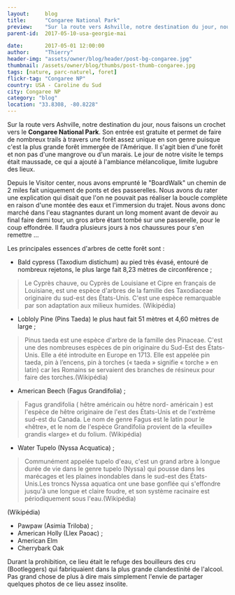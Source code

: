 ```yaml
---
layout:     blog
title:      "Congaree National Park"
preview:    "Sur la route vers Ashville, notre destination du jour, nous faisons un crochet vers le Congaree National Park. Son entrée est... "
parent-id:  2017-05-10-usa-georgie-mai

date:       2017-05-01 12:00:00
author:     "Thierry"
header-img: "assets/owner/blog/header/post-bg-congaree.jpg"
thumbnail: /assets/owner/blog/thumbs/post-thumb-congaree.jpg
tags: [nature, parc-naturel, foret]
flickr-tag: "Congaree NP"
country: USA - Caroline du Sud
city: Congaree NP
category: "blog"
location: "33.8308, -80.8228"
---
```


Sur la route vers Ashville, notre destination du jour, nous faisons un crochet vers le **Congaree National Park**. Son entrée est gratuite et permet de faire de nombreux trails à travers une forêt assez unique en son genre puisque c'est la plus grande forêt immergée de l'Amérique. Il s'agit bien d'une forêt et non pas d'une mangrove ou d'un marais. Le jour de notre visite le temps était maussade, ce qui a ajouté à l'ambiance mélancolique, limite lugubre des lieux. 

Depuis le Visitor center, nous avons emprunté le "BoardWalk" un chemin de 2 miles fait uniquement de ponts et des passerelles. Nous avons du rater une explication qui disait que l'on ne pouvait pas réaliser la boucle complète en raison d'une montée des eaux et l'immersion du trajet. Nous avons donc marché dans l'eau stagnantes durant un long moment avant de devoir au final faire demi tour, un gros arbre étant tombé sur une passerelle, pour le coup effondrée. Il faudra plusieurs jours à nos chaussures pour s'en remettre ...


Les principales essences d'arbres de cette forêt sont :
* Bald cypress (Taxodium distichum) au pied très évasé, entouré de nombreux rejetons, le plus large fait 8,23 mètres de circonférence ;
>Le Cyprès chauve, ou Cyprès de Louisiane et Cipre en français de Louisiane, est une espèce d'arbres de la famille des Taxodiaceae originaire du sud-est des États-Unis. C'est une espèce remarquable par son adaptation aux milieux humides. (Wikipédia)

* Lobloly Pine (Pins Taeda) le plus haut fait 51 mètres et 4,60 mètres de large ;
>Pinus taeda est une espèce d'arbre de la famille des Pinaceae. C'est une des nombreuses espèces de pin originaire du Sud-Est des États-Unis. Elle a été introduite en Europe en 1713. Elle est appelée pin taeda, pin à l’encens, pin à torches (« taeda » signifie « torche » en latin) car les Romains se servaient des branches de résineux pour faire des torches.(Wikipédia)

* American Beech (Fagus Grandifolia) ;
> Fagus grandifolia ( hêtre américain ou hêtre nord- américain ) est l'espèce de hêtre originaire de l'est des États-Unis et de l'extrême sud-est du Canada. Le nom de genre Fagus est le latin pour le «hêtre», et le nom de l'espèce Grandifolia provient de la «feuille» grandis «large» et du folium. (Wikipédia)

* Water Tupelo (Nyssa Acquatica) ;
> Communément appelée tupelo d'eau, c'est un grand arbre à longue durée de vie dans le genre tupelo (Nyssa) qui pousse dans les marécages et les plaines inondables dans le sud-est des États-Unis.Les troncs Nyssa aquatica ont une base gonflée qui s'effondre jusqu'à une longue et claire foudre, et son système racinaire est périodiquement sous l'eau.(Wikipédia)







(Wikipédia)

* Pawpaw (Asimia Triloba) ;
* American Holly (Llex Paoac) ;
* American Elm
* Cherrybark Oak


Durant la prohibition, ce lieu était le refuge des bouilleurs des cru (Bootleggers) qui fabriquaient dans la plus grande clandestinité de l'alcool. Pas grand chose de plus à dire mais simplement l'envie de partager quelques photos de ce lieu assez insolite.
